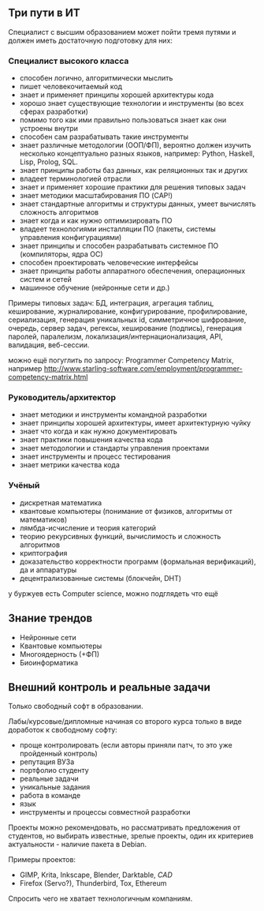 
## Три пути в ИТ

Специалист с высшим образованием может пойти тремя путями и должен иметь достаточную подготовку для них:

### Специалист высокого класса

* способен логично, алгоритмически мыслить
* пишет человекочитаемый код
* знает и применяет принципы хорошей архитектуры кода
* хорошо знает существующие технологии и инструменты (во всех сферах разработки)
* помимо того как ими правильно пользоваться знает как они устроены внутри
* способен сам разрабатывать такие инструменты
* знает различные методологии (ООП/ФП), вероятно должен изучить несколько концептуально разных языков, например: Python, Haskell, Lisp, Prolog, SQL.
* знает принципы работы баз данных, как реляционных так и других
* владеет терминологией отрасли
* знает и применяет хорошие практики для решения типовых задач
* знает методики масштабирования ПО (CAP!)
* знает стандартные алгоритмы и структуры данных, умеет вычислять сложность алгоритмов
* знает когда и как нужно оптимизировать ПО
* владеет технологиями инсталляции ПО (пакеты, системы управления конфигурациями)
* знает принципы и способен разрабатывать системное ПО (компиляторы, ядра ОС)
* способен проектировать человеческие интерфейсы
* знает принципы работы аппаратного обеспечения, операционных систем и сетей
* машинное обучение (нейронные сети и др.)

Примеры типовых задач: БД, интеграция, агрегация таблиц, кеширование, журналирование, конфигурирование,
профилирование, сериализация, генерация уникальных id, симметричное шифрование, очередь, сервер задач,
регексы, хеширование (подпись), генерация паролей, паралелизм, локализация/интернационализация, API,
валидация, веб-сессии.

можно ещё погуглить по запросу: Programmer Competency Matrix, например
http://www.starling-software.com/employment/programmer-competency-matrix.html

### Руководитель/архитектор

* знает методики и инструменты командной разработки
* знает принципы хорошей архитектуры, имеет архитектурную чуйку
* знает что когда и как нужно документировать
* знает практики повышения качества кода
* знает методологии и стандарты управления проектами
* знает инструменты и процесс тестирования
* знает метрики качества кода

### Учёный

* дискретная математика
* квантовые компьютеры (понимание от физиков, алгоритмы от математиков)
* лямбда-исчисление и теория категорий
* теорию рекурсивных функций, вычислимость и сложность алгоритмов
* криптография
* доказательство корректности программ (формальная верификаций), да и аппаратуры
* децентрализованные системы (блокчейн, DHT)

у буржуев есть Computer science, можно подглядеть что ещё

## Знание трендов

* Нейронные сети
* Квантовые компьютеры
* Многоядерность (+ФП)
* Биоинформатика

## Внешний контроль и реальные задачи

Только свободный софт в образовании.

Лабы/курсовые/дипломные начиная со второго курса только в виде доработок к свободному софту:
* проще контролировать (если авторы приняли патч, то это уже пройденный контроль)
* репутация ВУЗа
* портфолио студенту
* реальные задачи
* уникальные задания
* работа в команде
* язык
* инструменты и процессы совместной разработки

Проекты можно рекомендовать, но рассматривать предложения от студентов, но выбирать известные, зрелые проекты, один их критериев актуальности - наличие пакета в Debian.

Примеры проектов:
* GIMP, Krita, Inkscape, Blender, Darktable, *CAD*
* Firefox (Servo?), Thunderbird, Tox, Ethereum

Спросить чего не хватает технологичным компаниям.
